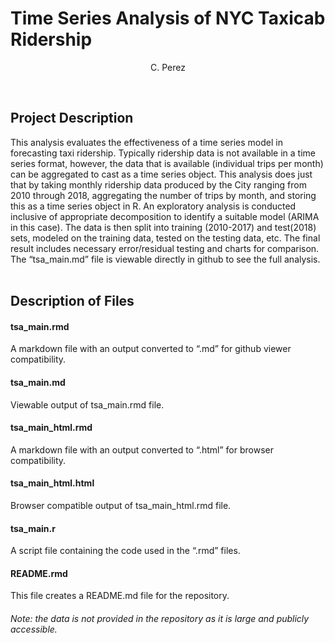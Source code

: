 Time Series Analysis of NYC Taxicab Ridership
================
<center>

C. Perez

</center>

 

## Project Description

This analysis evaluates the effectiveness of a time series model in
forecasting taxi ridership. Typically ridership data is not available in
a time series format, however, the data that is available (individual
trips per month) can be aggregated to cast as a time series object. This
analysis does just that by taking monthly ridership data produced by the
City ranging from 2010 through 2018, aggregating the number of trips by
month, and storing this as a time series object in R. An exploratory
analysis is conducted inclusive of appropriate decomposition to identify
a suitable model (ARIMA in this case). The data is then split into
training (2010-2017) and test(2018) sets, modeled on the training data,
tested on the testing data, etc. The final result includes necessary
error/residual testing and charts for comparison. The “tsa\_main.md”
file is viewable directly in github to see the full analysis.  
 

## Description of Files

#### tsa\_main.rmd

A markdown file with an output converted to “.md” for github viewer
compatibility.

#### tsa\_main.md

Viewable output of tsa\_main.rmd file.

#### tsa\_main\_html.rmd

A markdown file with an output converted to “.html” for browser
compatibility.

#### tsa\_main\_html.html

Browser compatible output of tsa\_main\_html.rmd file.

#### tsa\_main.r

A script file containing the code used in the “.rmd” files.

#### README.rmd

This file creates a README.md file for the
repository.

###### Note: the data is not provided in the repository as it is large and publicly accessible.
